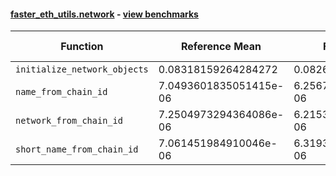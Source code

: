 #### [faster_eth_utils.network](https://github.com/BobTheBuidler/faster-eth-utils/blob/renovate/major-github-artifact-actions/faster_eth_utils/network.py) - [view benchmarks](https://github.com/BobTheBuidler/faster-eth-utils/blob/renovate/major-github-artifact-actions/benchmarks/test_network_benchmarks.py)

| Function | Reference Mean | Faster Mean | % Change | Speedup (%) | x Faster | Faster |
|----------|---------------|-------------|----------|-------------|----------|--------|
| `initialize_network_objects` | 0.08318159264284272 | 0.08263279893750308 | 0.66% | 0.66% | 1.01x | ✅ |
| `name_from_chain_id` | 7.0493601835051415e-06 | 6.256781738820061e-06 | 11.24% | 12.67% | 1.13x | ✅ |
| `network_from_chain_id` | 7.2504973294364086e-06 | 6.21537952554703e-06 | 14.28% | 16.65% | 1.17x | ✅ |
| `short_name_from_chain_id` | 7.061451984910046e-06 | 6.319354950481442e-06 | 10.51% | 11.74% | 1.12x | ✅ |
